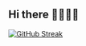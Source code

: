 ## Hi there 🧶👩‍💻👋

<a href="https://git.io/streak-stats"><img src="https://streak-stats.demolab.com?user=Fifi5666&theme=gruvbox-duo" alt="GitHub Streak" /></a>

<!--
**Fifi5666/Fifi5666** is a ✨ _special_ ✨ repository because its `README.md` (this file) appears on your GitHub profile.

Here are some ideas to get you started:

- 🔭 I’m currently working on ...
- 🌱 I’m currently learning ...
- 👯 I’m looking to collaborate on ...
- 🤔 I’m looking for help with ...
- 💬 Ask me about ...
- 📫 How to reach me: ...
- 😄 Pronouns: ...
- ⚡ Fun fact: ...
-->
